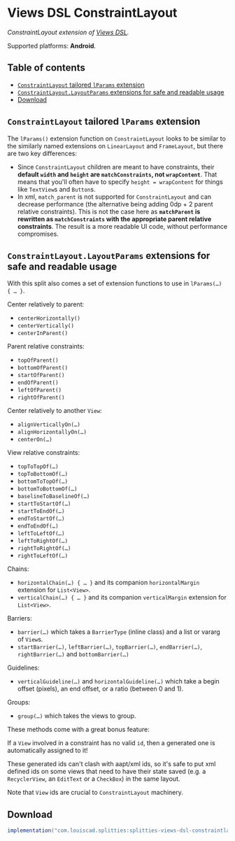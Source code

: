 # Views DSL ConstraintLayout

*ConstraintLayout extension of [Views DSL](../views-dsl).*

Supported platforms: **Android**.

## Table of contents

* [`ConstraintLayout` tailored `lParams` extension](#constraintlayout-tailored-lparams-extension)
* [`ConstraintLayout.LayoutParams` extensions for safe and readable usage](#constraintlayoutlayoutparams-extensions-for-safe-and-readable-usage)
* [Download](#download)

## `ConstraintLayout` tailored `lParams` extension

The `lParams()` extension function on `ConstraintLayout` looks to be similar
to the similarly named extensions on `LinearLayout` and `FrameLayout`, but
there are two key differences:
* Since `ConstraintLayout` children are meant to have constraints, their
**default `width` and `height` are `matchConstraints`, not `wrapContent`**.
That means that you'll often have to specify `height = wrapContent` for
things like `TextView`s and `Button`s.
* In xml, `match_parent` is not supported for `ConstraintLayout` and can
decrease performance (the alternative being adding 0dp + 2 parent relative
constraints). This is not the case here as **`matchParent` is rewritten as
`matchConstraints` with the appropriate parent relative constraints**. The
result is a more readable UI code, without performance compromises.

## `ConstraintLayout.LayoutParams` extensions for safe and readable usage

With this split also comes a set of extension functions to use in
`lParams(…) { … }`.

Center relatively to parent:
* `centerHorizontally()`
* `centerVertically()`
* `centerInParent()`

Parent relative constraints:
* `topOfParent()`
* `bottomOfParent()`
* `startOfParent()`
* `endOfParent()`
* `leftOfParent()`
* `rightOfParent()`

Center relatively to another `View`:
* `alignVerticallyOn(…)`
* `alignHorizontallyOn(…)`
* `centerOn(…)`

View relative constraints:
* `topToTopOf(…)`
* `topToBottomOf(…)`
* `bottomToTopOf(…)`
* `bottomToBottomOf(…)`
* `baselineToBaselineOf(…)`
* `startToStartOf(…)`
* `startToEndOf(…)`
* `endToStartOf(…)`
* `endToEndOf(…)`
* `leftToLeftOf(…)`
* `leftToRightOf(…)`
* `rightToRightOf(…)`
* `rightToLeftOf(…)`

Chains:
* `horizontalChain(…) { … }` and its companion `horizontalMargin` extension for `List<View>`.
* `verticalChain(…) { … }` and its companion `verticalMargin` extension for `List<View>`.

Barriers:
* `barrier(…)` which takes a `BarrierType` (inline class) and a list or vararg of `View`s.
* `startBarrier(…)`, `leftBarrier(…)`, `topBarrier(…)`, `endBarrier(…)`, `rightBarrier(…)` and `bottomBarrier(…)`

Guidelines:
* `verticalGuideline(…)` and `horizontalGuideline(…)` which take a begin offset (pixels),
an end offset, or a ratio (between 0 and 1).

Groups:
* `group(…)` which takes the views to group.

These methods come with a great bonus feature:

If a `View` involved in a constraint has no valid `id`, then a generated one
is automatically assigned to it!

These generated ids can't clash with aapt/xml ids, so it's safe to put
xml defined ids on some views that need to have their state saved (e.g.
a `RecyclerView`, an `EditText` or a `CheckBox`) in the same layout.

Note that `View` ids are crucial to `ConstraintLayout` machinery.

## Download

```groovy
implementation("com.louiscad.splitties:splitties-views-dsl-constraintlayout:$splitties_version")
```
